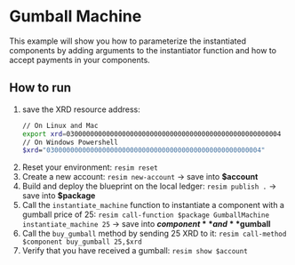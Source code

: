 # Gumball Machine
This example will show you how to parameterize the instantiated components by adding arguments to the instantiator function and how to accept payments in your components.

## How to run
1. save the XRD resource address: 
    ```bash
    // On Linux and Mac
    export xrd=030000000000000000000000000000000000000000000000000004
    // On Windows Powershell
    $xrd="030000000000000000000000000000000000000000000000000004"
    ```
1. Reset your environment: `resim reset`
1. Create a new account: `resim new-account` -> save into **$account**
1. Build and deploy the blueprint on the local ledger: `resim publish .` -> save into **$package**
1. Call the `instantiate_machine` function to instantiate a component with a gumball price of 25: `resim call-function $package GumballMachine instantiate_machine 25` -> save into **$component** and **$gumball**
1. Call the `buy_gumball` method by sending 25 XRD to it: `resim call-method $component buy_gumball 25,$xrd`
1. Verify that you have received a gumball: `resim show $account`